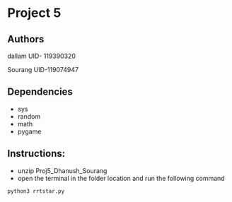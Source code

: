 # Project 5
## Authors
dallam
UID- 119390320


Sourang
UID-119074947
## Dependencies
- sys
- random
- math
- pygame
## Instructions:
- unzip Proj5_Dhanush_Sourang
- open the terminal in the folder location and run the following command
```
python3 rrtstar.py
```


